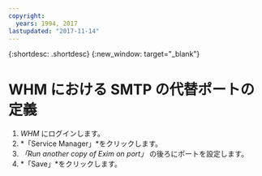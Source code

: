 ```yaml
---
copyright:
  years: 1994, 2017
lastupdated: "2017-11-14"
---
```


{:shortdesc: .shortdesc}
{:new_window: target="_blank"}

# WHM における SMTP の代替ポートの定義

1. *WHM* にログインします。
2. *「Service Manager」*をクリックします。
3. *「Run another copy of Exim on port」* の後ろにポートを設定します。
4. *「Save」*をクリックします。
